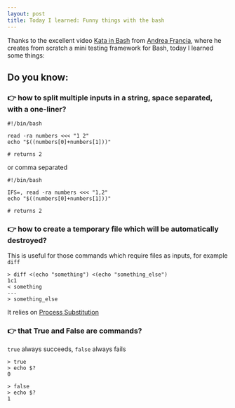 ```yaml
---
layout: post
title: Today I learned: Funny things with the bash
---
```


Thanks to the excellent video [Kata in Bash](https://www.youtube.com/watch?v=N8up3OxfnCQ) from [Andrea Francia](http://andreafrancia.it/), where he creates from scratch a mini testing framework for Bash, today I learned some things:

## Do you know:
### 👉 how to split multiple inputs in a string, space separated, with a one-liner?

```
#!/bin/bash

read -ra numbers <<< "1 2"
echo "$((numbers[0]+numbers[1]))"

# returns 2
```

or comma separated

```
#!/bin/bash

IFS=, read -ra numbers <<< "1,2"
echo "$((numbers[0]+numbers[1]))"

# returns 2
```

### 👉 how to create a temporary file which will be automatically destroyed?

This is useful for those commands which require files as inputs, for example `diff`
```
> diff <(echo "something") <(echo "something_else")
1c1
< something
---
> something_else
```
It relies on [Process Substitution](https://www.gnu.org/software/bash/manual/bash.html#Process-Substitution)

### 👉 that True and False are commands?
`true` always succeeds, `false` always fails

```
> true
> echo $?
0

> false
> echo $?
1
```



